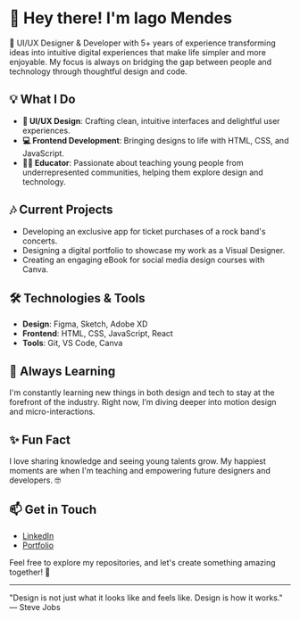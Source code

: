 # 👋 Hey there! I'm Iago Mendes

🚀 UI/UX Designer & Developer with 5+ years of experience transforming ideas into intuitive digital experiences that make life simpler and more enjoyable. My focus is always on bridging the gap between people and technology through thoughtful design and code.

## 💡 What I Do
- **🎨 UI/UX Design**: Crafting clean, intuitive interfaces and delightful user experiences.
- **💻 Frontend Development**: Bringing designs to life with HTML, CSS, and JavaScript.
- **👨‍🏫 Educator**: Passionate about teaching young people from underrepresented communities, helping them explore design and technology.

## 🎶 Current Projects
- Developing an exclusive app for ticket purchases of a rock band's concerts.
- Designing a digital portfolio to showcase my work as a Visual Designer.
- Creating an engaging eBook for social media design courses with Canva.

## 🛠️ Technologies & Tools
- **Design**: Figma, Sketch, Adobe XD
- **Frontend**: HTML, CSS, JavaScript, React
- **Tools**: Git, VS Code, Canva

## 🌱 Always Learning
I'm constantly learning new things in both design and tech to stay at the forefront of the industry. Right now, I’m diving deeper into motion design and micro-interactions.

## ✨ Fun Fact
I love sharing knowledge and seeing young talents grow. My happiest moments are when I'm teaching and empowering future designers and developers. 🤓

## 📫 Get in Touch
- [LinkedIn](https://linkedin.com/in/seunome)
- [Portfolio](https://seuportfólio.com)

Feel free to explore my repositories, and let's create something amazing together! 🤝

---
"Design is not just what it looks like and feels like. Design is how it works." — Steve Jobs
